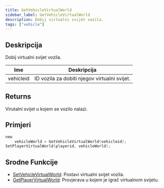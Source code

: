 ```yaml
---
title: GetVehicleVirtualWorld
sidebar_label: GetVehicleVirtualWorld
description: Dobij virtualni svijet vozila.
tags: ["vehicle"]
---
```


## Deskripcija

Dobij virtualni svijet vozila.

| Ime       | Deskripcija                                  |
| --------- | -------------------------------------------- |
| vehicleid | ID vozila za dobiti njegov virtualni svijet. |

## Returns

Virutalni svijet u kojem se vozilo nalazi.

## Primjeri

```c
new
    vehicleWorld = GetVehicleVirtualWorld(vehicleid);
SetPlayerVirtualWorld(playerid, vehicleWorld);
```

## Srodne Funkcije

- [SetVehicleVirtualWorld](SetVehicleVirtualWorld): Postavi virtualni svijet vozila.
- [GetPlayerVirtualWorld](GetPlayerVirtualWorld): Provjerava u kojem je igrač virtualnom svijetu.
